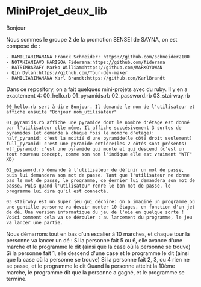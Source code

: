 # MiniProjet_deux_lib
Bonjour 

  Nous sommes le groupe 2 de la promotion SENSEI de SAYNA, on est composé de :
  
	- RAMILIARIMANANA Franck Schneider: https://github.com/schneider2100
	- NOTAHIANIAVO HARISOA Fiderana:https://github.com/fiderana
	- RATSIMBAZAFY Marko William:https://github.com/MARKOYOWAN
	- Qin Dylan:https://github.com/Tour-dev-maker
	- RAMILIARIMANANA Karl Brandt:https://github.com/KarlBrandt
	
  Dans ce repository, on a fait quelques mini-projets avec du ruby. 
  Il y en a exactement 4: 
	00_hello.rb
	01_pyramids.rb
	02_password.rb
	03_stairway.rb
	
	00_hello.rb sert à dire Bonjour. Il demande le nom de l'utilisateur et affiche ensuite "Bonjour nom_utilisateur"

	01_pyramids.rb affiche une pyramide dont le nombre d'étage est donné par l'utilisateur elle même. Il affiche succésivement 3 sortes de pyramides (et demande à chaque fois le nombre d'étage):
	half_pyramid: c'est la moitié d'une pyramide(le côté droit seulement)
	full_pyramid: c'est une pyramide entière(les 2 côtés sont présents)
	wtf_pyramid: c'est une pyramide qui monte et qui descend (c'est un tout nouveau concept, comme son nom l'indique elle est vraiment "WTF" XD)
	
	02_password.rb demande à l'utilisateur de définir un mot de passe, puis lui demandera son mot de passe. Tant que l'utilisateur ne donne pas le mot de passe, le programme, ce dernier lui demandera son mot de passe. Puis quand l'utilisateur renre le bon mot de passe, le programme lui dira qu'il est connecté.

	03_stairway est un super jeu qui déchire: on a imaginé un programme où une gentille personne va devoir monter 10 étages, en fonction d'un jet de dé. Une version informatique du jeu de l'oie en quelque sorte ! Voici comment cela va se dérouler : au lancement du programme, le jeu va lancer une partie. 
Nous démarrons tout en bas d'un escalier à 10 marches, et chaque tour la personne va lancer un dé :
	Si la personne fait 5 ou 6, elle avance d'une marche et le programme le dit (ainsi que la case où la personne se trouve)
	Si la personne fait 1, elle descend d'une case et le programme le dit (ainsi que la case où la personne se trouve)
	Si la personne fait 2, 3, ou 4 rien ne se passe, et le programme le dit
Quand la personne atteint la 10ème marche, le programme dit que la personne a gagné, et le programme se termine.
